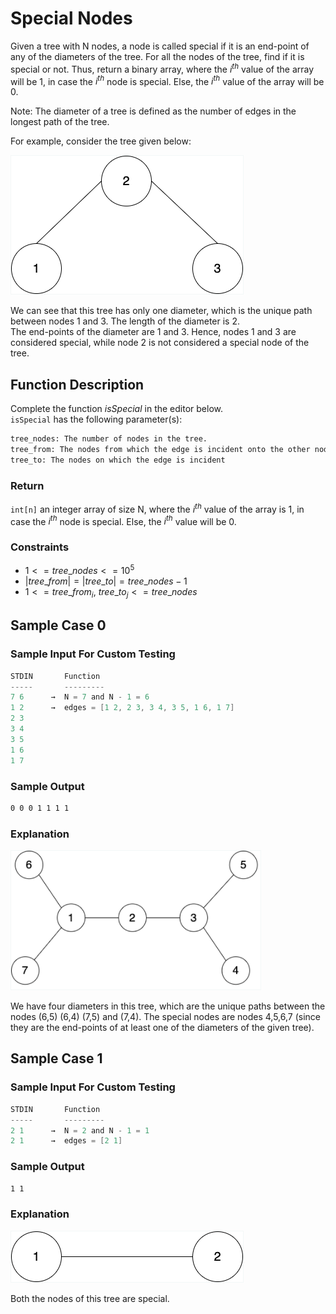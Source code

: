 # Special Nodes

Given a tree with N nodes, a node is called special if it is an end-point of any of the diameters of the tree. For all the nodes of the tree, find if it is special or not. Thus, return a binary array, where the $i^{th}$ value of the array will be 1, in case the $i^{th}$ node is special. Else, the $i^{th}$ value of the array will be 0.

Note: The diameter of a tree is defined as the number of edges in the longest path of the tree.

For example, consider the tree given below:

![example](./assets/example.png)

We can see that this tree has only one diameter, which is the unique path between nodes 1 and 3. The length of the diameter is 2.  
The end-points of the diameter are 1 and 3. Hence, nodes 1 and 3 are considered special, while node 2 is not considered a special node of the tree.

## Function Description

Complete the function _isSpecial_ in the editor below.  
`isSpecial` has the following parameter(s):

```txt
tree_nodes: The number of nodes in the tree.
tree_from: The nodes from which the edge is incident onto the other node
tree_to: The nodes on which the edge is incident
```

### Return

`int[n]` an integer array of size N, where the $i^{th}$ value of the array is 1, in case the $i^{th}$ node is special. Else, the $i^{th}$ value will be 0.

### Constraints

- $1 <= tree\_nodes <= 10^5$
- $|tree\_from| = |tree\_to| = tree\_nodes - 1$
- $1 <= tree\_from_i,\ tree\_to_j <= tree\_nodes$

## Sample Case 0

### Sample Input For Custom Testing

```c
STDIN       Function
-----       ---------
7 6      →  N = 7 and N - 1 = 6
1 2      →  edges = [1 2, 2 3, 3 4, 3 5, 1 6, 1 7]
2 3
3 4
3 5
1 6
1 7
```

### Sample Output

```txt
0 0 0 1 1 1 1
```

### Explanation

![Case 0](./assets/case-0.png)

We have four diameters in this tree, which are the unique paths between the nodes (6,5) (6,4) (7,5) and (7,4). The special nodes are nodes 4,5,6,7 (since they are the end-points of at least one of the diameters of the given tree).

## Sample Case 1

### Sample Input For Custom Testing

```c
STDIN       Function
-----       ---------
2 1      →  N = 2 and N - 1 = 1
2 1      →  edges = [2 1]
```

### Sample Output

```txt
1 1
```

### Explanation

![Case 0](./assets/case-1.png)

Both the nodes of this tree are special.
